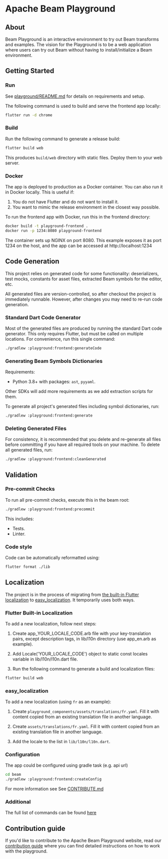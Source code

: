<!--
    Licensed to the Apache Software Foundation (ASF) under one
    or more contributor license agreements.  See the NOTICE file
    distributed with this work for additional information
    regarding copyright ownership.  The ASF licenses this file
    to you under the Apache License, Version 2.0 (the
    "License"); you may not use this file except in compliance
    with the License.  You may obtain a copy of the License at

      http://www.apache.org/licenses/LICENSE-2.0

    Unless required by applicable law or agreed to in writing,
    software distributed under the License is distributed on an
    "AS IS" BASIS, WITHOUT WARRANTIES OR CONDITIONS OF ANY
    KIND, either express or implied.  See the License for the
    specific language governing permissions and limitations
    under the License.
-->

# Apache Beam Playground

## About

Beam Playground is an interactive environment to try out Beam transforms and examples.
The vision for the Playground is to be a web application where users can try out Beam
without having to install/initialize a Beam environment.

## Getting Started

### Run

See [playground/README.md](../README.md) for details on requirements and setup.

The following command is used to build and serve the frontend app locally:

```bash
flutter run -d chrome
```

### Build

Run the following command to generate a release build:

```bash
flutter build web
```

This produces `build/web` directory with static files. Deploy them to your web server.

### Docker

The app is deployed to production as a Docker container.
You can also run it in Docker locally. This is useful if:

1. You do not have Flutter and do not want to install it.
2. You want to mimic the release environment in the closest way possible.

To run the frontend app with Docker, run this in the frontend directory:

```bash
docker build -t playground-frontend .
docker run -p 1234:8080 playground-frontend
```

The container sets up NGINX on port 8080.
This example exposes it as port 1234 on the host,
and the app can be accessed at http://localhost:1234

## Code Generation

This project relies on generated code for some functionality:
deserializers, test mocks, constants for asset files,
extracted Beam symbols for the editor, etc.

All generated files are version-controlled, so after checkout the project is immediately runnable.
However, after changes you may need to re-run code generation.

### Standard Dart Code Generator

Most of the generated files are produced by running the standard Dart code generator.
This only requires Flutter, but must be called on multiple locations.
For convenience, run this single command:

```bash
./gradlew :playground:frontend:generateCode
```

### Generating Beam Symbols Dictionaries

Requirements:

- Python 3.8+ with packages: `ast`, `pyyaml`.

Other SDKs will add more requirements as we add extraction scripts for them.

To generate all project's generated files including symbol dictionaries, run:

```bash
./gradlew :playground:frontend:generate
```

### Deleting Generated Files

For consistency, it is recommended that you delete and re-generate all files before committing
if you have all required tools on your machine. To delete all generated files, run:

```bash
./gradlew :playground:frontend:cleanGenerated
```

## Validation

### Pre-commit Checks

To run all pre-commit checks, execute this in the beam root:

```bash
./gradlew :playground:frontend:precommit
```

This includes:

- Tests.
- Linter.

### Code style

Code can be automatically reformatted using:

```bash
flutter format ./lib
```

## Localization

The project is in the process of migrating from
[the built-in Flutter localization](https://docs.flutter.dev/development/accessibility-and-localization/internationalization)
to [easy_localization](https://pub.dev/packages/easy_localization).
It temporarily uses both ways.

### Flutter Built-in Localization

To add a new localization, follow next steps:

1. Create app_YOUR_LOCALE_CODE.arb file with your key-translation pairs, except description tags, in lib/l10n directory (use app_en.arb as example).

2. Add Locale('YOUR_LOCALE_CODE') object to static const locales variable in lib/l10n/l10n.dart file.

3. Run the following command to generate a build and localization files:

```bash
flutter build web
```

### easy_localization

To add a new localization (using `fr` as an example):

1. Create `playground_components/assets/translations/fr.yaml`.
   Fill it with content copied from an existing translation file in another language.

2. Create `assets/translations/fr.yaml`.
   Fill it with content copied from an existing translation file in another language.

3. Add the locale to the list in `lib/l10n/l10n.dart`.

### Configuration

The app could be configured using gradle task (e.g. api url)

```bash
cd beam
./gradlew :playground:frontend:createConfig
```

For more information see See [CONTRIBUTE.md](CONTRIBUTE.md)

### Additional

The full list of commands can be found [here](https://flutter.dev/docs/reference/flutter-cli)

## Contribution guide

If you'd like to contribute to the Apache Beam Playground website, read
our [contribution guide](CONTRIBUTE.md) where you can find detailed instructions on how to work with
the playground.
